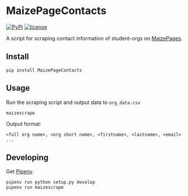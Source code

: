# MaizePageContacts
[![PyPI](https://img.shields.io/pypi/v/MaizePageContacts.svg?style=flat)](https://pypi.org/project/MaizePageContacts)
[![license](https://img.shields.io/pypi/l/MaizePageContacts.svg?style=flat)](https://pypi.org/project/MaizePageContacts)

A script for scraping contact information of student-orgs on  [MaizePages](https://maizepages.umich.edu).

## Install
```
pip install MaizePageContacts
```

## Usage
Run the scraping script and output data to `org_data.csv`
```
maizescrape
```

Output format:
```
<full org name>, <org short name>, <firstname>, <lastname>, <email>
...
```

## Developing
Get [Pipenv](https://pipenv.readthedocs.io/en/latest/).

```
pipenv run python setup.py develop
pipenv run maizescrape
```

